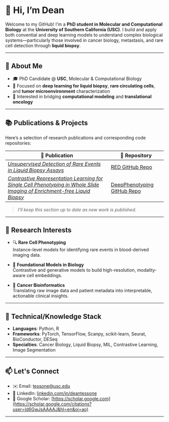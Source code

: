 # 👋 Hi, I’m Dean

Welcome to my GitHub! I'm a **PhD student in Molecular and Computational Biology** at the **University of Southern California (USC)**. I build and apply both convential and deep learning models to understand complex biological systems—particularly those involved in cancer biology, metastasis, and rare cell detection through **liquid biopsy**.

---

## 🧬 About Me

- 🎓 PhD Candidate @ **USC**, Molecular & Computational Biology
- 🔬 Focused on **deep learning for liquid biopsy**, **rare circulating cells**, and **tumor microenvironment** characterization
- 🧠 Interested in bridging **computational modeling** and **translational oncology**

---

## 📚 Publications & Projects

Here’s a selection of research publications and corresponding code repositories:

| 📖 Publication | 🧪 Repository |
|----------------|---------------|
| _[Unsupervised Detection of Rare Events in Liquid Biopsy Assays](https://pmc.ncbi.nlm.nih.gov/articles/PMC11838382/)_ | [RED GitHub Repo](https://github.com/tessone-dean/rare-event-detection) |
| _[Contrastive Representation Learning for Single Cell Phenotyping in Whole Slide Imaging of Enrichment-free Liquid Biopsy](https://www.biorxiv.org/content/10.1101/2025.05.21.655334v1.abstract)_ | [DeepPhenotyping GitHub Repo](https://github.com/CSI-Cancer/deep_phenotyping) |

> _I'll keep this section up to date as new work is published._

---

## 🧠 Research Interests

- 🔍 **Rare Cell Phenotyping**  
  Instance-level models for identifying rare events in blood-derived imaging data.

- 🧬 **Foundational Models in Biology**  
  Contrastive and generative models to build high-resolution, modality-aware cell embeddings.

- 🧪 **Cancer Bioinformatics**  
  Translating raw image data and patient metadata into interpretable, actionable clinical insights.

---

## 🧰 Technical/Knowledge Stack

- **Languages**: Python, R
- **Frameworks**: PyTorch, TensorFlow, Scanpy, scikit-learn, Seurat, BioConductor, DESeq  
- **Specialties**: Cancer Biology, Liquid Biopsy, MIL, Contrastive Learning, Image Segmentation

---

## 📫 Let's Connect

- ✉️ Email: tessone@usc.edu  
- 🔗 LinkedIn: [linkedin.com/in/deantessone](https://linkedin.com/in/deantessone)  
- 🧠 Google Scholar: [https://scholar.google.com](https://scholar.google.com/citations?user=ld6GwJsAAAAJ&hl=en&oi=ao)

---
